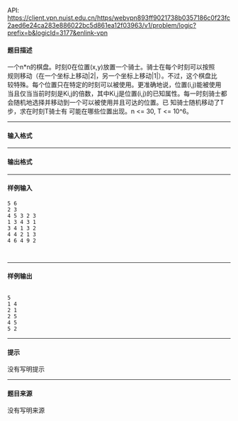 API: https://client.vpn.nuist.edu.cn/https/webvpn893ff9021738b0357186c0f23fc2aed6e24ca283e886022bc5d861ea12f03963/v1/problem/logic?prefix=b&logicId=3177&enlink-vpn

#### 题目描述

一个n\*n的棋盘。时刻0在位置(x,y)放置一个骑士。骑士在每个时刻可以按照  
规则移动（在一个坐标上移动|2|，另一个坐标上移动|1|）。不过，这个棋盘比  
较特殊。每个位置只在特定的时刻可以被使用。更准确地说，位置(i,j)能被使用  
当且仅当当前时刻是Ki,j的倍数，其中Ki,j是位置(i,j)的已知属性。每一时刻骑士都会随机地选择并移动到一个可以被使用并且可达的位置。已 知骑士随机移动了T步，求在时刻T骑士有 可能在哪些位置出现。n <= 30, T <= 10^6。

---

#### 输入格式

---

#### 输出格式

---

#### 样例输入
```
5 6 
2 3 
4 5 3 2 3  
1 3 4 3 1  
3 4 1 3 2  
4 4 2 1 3  
4 6 4 9 2  
 
 

```

---

#### 样例输出
```
 
5 
1 4 
2 1 
2 5 
4 5 
5 2 
```

---

#### 提示

没有写明提示

---

#### 题目来源

没有写明来源
